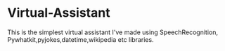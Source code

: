 # Virtual-Assistant
This is the simplest virtual assistant I've made using SpeechRecognition, Pywhatkit,pyjokes,datetime,wikipedia etc libraries.
